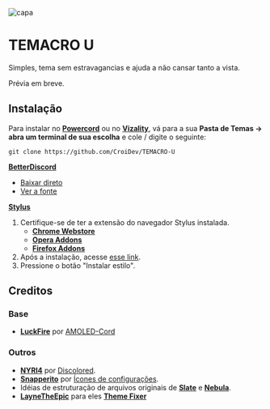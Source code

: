 ![capa](https://raw.githubusercontent.com/CroiDev/TEMACRO-U/main/ativos/leiame/TEMACRO-U.gif) 

# TEMACRO U
Simples, tema sem estravagancias e ajuda a não cansar tanto a vista.

Prévia em breve.
<!--![previa](link da previa)-->

## Instalação
Para instalar no **[Powercord](http://powercord.dev/)** ou no **[Vizality](https://vizality.com/)**, vá para a sua **Pasta de Temas -> abra um terminal de sua escolha** e cole / digite o seguinte:
```
git clone https://github.com/CroiDev/TEMACRO-U
```

**[BetterDiscord](https://betterdiscord.app/)**
<!-- - [Direct Download](https://betterdiscord.net/ghdl?id=3625) -->
- [Baixar direto](https://github.com/CroiDev/TEMACRO-U/releases/download/v1.0.0/TEMACRO-U.theme.css) <!-- link temporario -->
- [Ver a fonte](https://CroiDev.github.io/TEMACRO-U/cdf/support/compilado.css)

**[Stylus](https://github.com/openstyles/stylus)**
1. Certifique-se de ter a extensão do navegador Stylus instalada.
    - **[Chrome Webstore](https://chrome.google.com/webstore/detail/stylus/clngdbkpkpeebahjckkjfobafhncgmne)**
    - **[Opera Addons](https://addons.opera.com/pt-br/extensions/details/stylus/)**
    - **[Firefox Addons](https://addons.mozilla.org/pt-BR/firefox/addon/styl-us/)**
2. Após a instalação, acesse [esse link](https://CroiDev.github.io/TEMACRO-U/cdf/support/TEMACRO-U.user.css).
3. Pressione o botão "Instalar estilo".

## Creditos

### Base
- **[LuckFire](https://github.com/LuckFire)** por [AMOLED-Cord](https://github.com/LuckFire/AMOLED-Cord)

### Outros
- **[NYRI4](https://github.com/NYRI4)** por [Discolored](https://github.com/NYRI4/Discolored).
- **[Snapperito](https://github.com/Snapperito/)** por [Ícones de configurações](https://github.com/snappercord/Settings-Icons).
- Idéias de estruturação de arquivos originais de **[Slate](https://github.com/DiscordStyles/Slate)** e **[Nebula](https://github.com/Loremly/Nebula)**.
- **[LayneTheEpic](https://github.com/laynetheepic)** para eles **[Theme Fixer](https://laynetheepic.github.io/projects/pc-theme-converter/)**
